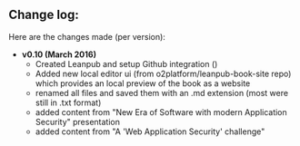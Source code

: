## Change log:

Here are the changes made (per version):

* **v0.10 (March 2016)**
  * Created Leanpub and setup Github integration ()
  * Added new local editor ui (from o2platform/leanpub-book-site repo) which provides an local preview of the book as a website
  * renamed all files and saved them with an .md extension (most were still in .txt format)
  * added content from "New Era of Software with modern Application Security" presentation
  * added content from "A 'Web Application Security' challenge"
